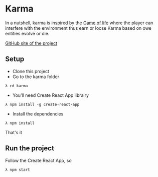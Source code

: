 # Karma
In a nutshell, karma is inspired by the [Game of life](https://en.wikipedia.org/wiki/Conway%27s_Game_of_Life) where the player can interfere with the environment thus earn or loose Karma based on owe entities evolve or die.

[GitHub site of the project](https://bubblebenj.github.io/open-games-karma/)

## Setup
* Clone this project
* Go to the karma folder
```
λ cd karma
```
* You'll need Create React App librairy
```
λ npm install -g create-react-app
```
* Install the dependencies
```
λ npm install
```
That's it

## Run the project
Follow the Create React App, so
```
λ npm start
```
